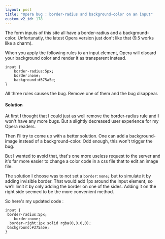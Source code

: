 ```yaml
---
layout: post
title: "Opera bug : border-radius and background-color on an input"
custom_v2_id: 178
---
```


<p>The form inputs of this site all have a border-radius and a background-color. Unfortunatly, the latest Opera version just don't like that (9.5 works like a charm).</p>
<p>When you apply the following rules to an input element, Opera will discard your background color and render it as transparent instead.</p>
<pre><code lang="css">input {<br />    border-radius:5px;<br />    border:none;<br />    background:#375a5e;<br />}</code></pre>
<p>All three rules causes the bug. Remove one of them and the bug disappear.</p>
<h4>Solution</h4>
<p>At first I thought that I could just as well remove the border-radius rule and I won't have any more bugs. But a slightly decreased user experience for my Opera readers.</p>
<p>Then I'll try to come up with a better solution. One can add a background-image instead of a background-color. Odd enough, this won't trigger the bug.</p>
<p>But I wanted to avoid that, that's one more useless request to the server and it's far more easier to change a color code in a css file that to edit an image file.</p>
<p>The solution I choose was to not set a <code>border:none;</code> but to simulate it by adding invisible border. That would add 1px around the input element, so we'll limit it by only adding the border on one of the sides. Adding it on the right side seemed to be the more convenient method.</p>
<p>So here's my updated code :</p>
<pre><code lang="css">input {<br />	border-radius:5px;<br />	border:none;<br />	border-right:1px solid rgba(0,0,0,0);<br />	background:#375a5e;<br />}</code></pre>
<p> </p>
